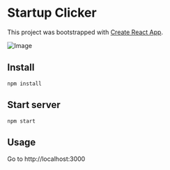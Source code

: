 # Startup Clicker

This project was bootstrapped with [Create React App](https://github.com/facebookincubator/create-react-app).

![Image](https://github.com/MichaelHoste/clicker/raw/master/public/startup.png)

## Install

`npm install`

## Start server

`npm start`

## Usage

Go to http://localhost:3000
